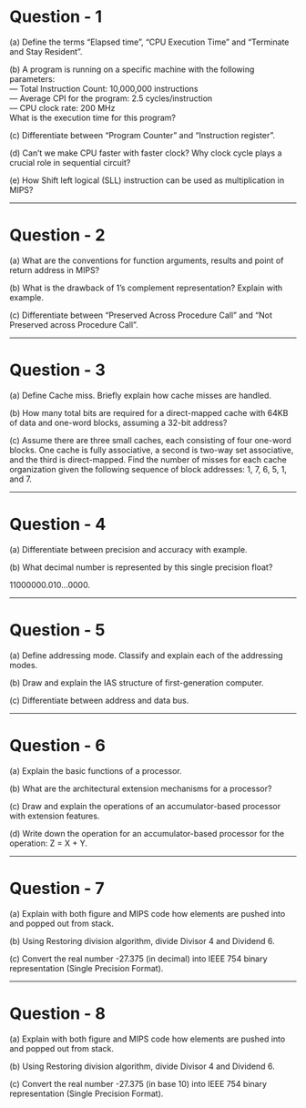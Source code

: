 # Question - 1
(a) Define the terms “Elapsed time”, “CPU Execution Time” and “Terminate and Stay Resident”.

(b) A program is running on a specific machine with the following parameters:  
— Total Instruction Count: 10,000,000 instructions  
— Average CPI for the program: 2.5 cycles/instruction  
— CPU clock rate: 200 MHz  
What is the execution time for this program?

(c) Differentiate between “Program Counter” and “Instruction register”.

(d) Can’t we make CPU faster with faster clock? Why clock cycle plays a crucial role in sequential circuit?

(e) How Shift left logical (SLL) instruction can be used as multiplication in MIPS?

---

# Question - 2
(a) What are the conventions for function arguments, results and point of return address in MIPS?

(b) What is the drawback of 1’s complement representation? Explain with example.

(c) Differentiate between “Preserved Across Procedure Call” and “Not Preserved across Procedure Call”.

---

# Question - 3
(a) Define Cache miss. Briefly explain how cache misses are handled.

(b) How many total bits are required for a direct-mapped cache with 64KB of data and one-word blocks, assuming a 32-bit address?

(c) Assume there are three small caches, each consisting of four one-word blocks. One cache is fully associative, a second is two-way set associative, and the third is direct-mapped. Find the number of misses for each cache organization given the following sequence of block addresses: 1, 7, 6, 5, 1, and 7.

---

# Question - 4
(a) Differentiate between precision and accuracy with example.

(b) What decimal number is represented by this single precision float?

11000000.010...0000.

---

# Question - 5
(a) Define addressing mode. Classify and explain each of the addressing modes.

(b) Draw and explain the IAS structure of first-generation computer.

(c) Differentiate between address and data bus.

---

# Question - 6
(a) Explain the basic functions of a processor.

(b) What are the architectural extension mechanisms for a processor?

(c) Draw and explain the operations of an accumulator-based processor with extension features.

(d) Write down the operation for an accumulator-based processor for the operation: Z = X + Y.

---

# Question - 7
(a) Explain with both figure and MIPS code how elements are pushed into and popped out from stack.

(b) Using Restoring division algorithm, divide Divisor 4 and Dividend 6.

(c) Convert the real number -27.375 (in decimal) into IEEE 754 binary representation (Single Precision Format).

---

# Question - 8
(a) Explain with both figure and MIPS code how elements are pushed into and popped out from stack.

(b) Using Restoring division algorithm, divide Divisor 4 and Dividend 6.

(c) Convert the real number -27.375 (in base 10) into IEEE 754 binary representation (Single Precision Format).
